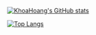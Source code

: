 [![KhoaHoang's GitHub stats](https://github-readme-stats.vercel.app/api?username=ehoang0106&show_icons=true&theme=tokyonight)](https://github.com/ehoang0106)

[![Top Langs](https://github-readme-stats.vercel.app/api/top-langs/?username=ehoang0106&theme=tokyonight&layout=compact&exclude_repo=qqjztr,van-agency,todo-list,keeper-app,product-page,contact-form,weather-app,porfolio-refresh,nodejs-bootcamp)](https://github.com/ehoang0106)

